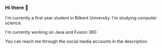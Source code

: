 ### Hi there 👋

I'm currently a first year student in Bilkent University. I'm studying computer science.

I'm currently working on Java and Fusion 360



You can reach me through the social media accounts in the description. 

<!--
**hasantfn/hasantfn** is a ✨ _special_ ✨ repository because its `README.md` (this file) appears on your GitHub profile.

Here are some ideas to get you started:

- 🔭 I’m currently working on ...
- 🌱 I’m currently learning ...
- 👯 I’m looking to collaborate on ...
- 🤔 I’m looking for help with ...
- 💬 Ask me about ...
- 📫 How to reach me: ...
- 😄 Pronouns: ...
- ⚡ Fun fact: ...
-->
